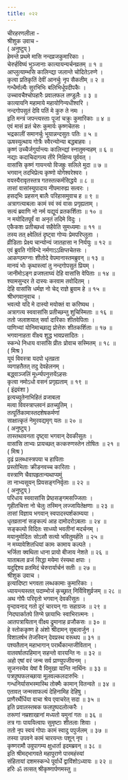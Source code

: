 ```yaml
---
title: ०२२
---
```

चीरहरणलीला -  
श्रीशुक उवाच -  
( अनुष्टुप् )  
हेमन्ते प्रथमे मासि नन्दव्रजकुमारिकाः ।  
चेरुर्हविष्यं भुञ्जानाः कात्यायन्यर्चनव्रतम् ॥ १ ॥  
आप्लुत्याम्भसि कालिन्द्या जलान्ते चोदितेऽरुणे ।  
कृत्वा प्रतिकृतिं देवीं आनर्चुः नृप सैकतीम् ॥ २ ॥  
गन्धैर्माल्यैः सुरभिभिः बलिभिर्धूपदीपकैः ।  
उच्चावचैश्चोपहारैः प्रवालफल तण्डुलैः ॥ ३ ॥  
कात्यायनि महामाये महायोगिन्यधीश्वरि ।  
नन्दगोपसुतं देवि पतिं मे कुरु ते नमः ।  
इति मन्त्रं जपन्त्यस्ताः पूजां चक्रुः कुमारिकाः ॥ ४ ॥  
एवं मासं व्रतं चेरुः कुमार्यः कृष्णचेतसः ।  
भद्रकालीं समानर्चुः भूयान्नन्दसुतः पतिः ॥ ५ ॥  
ऊषस्युत्थाय गोत्रैः स्वैरन्योन्या बद्धबाहवः ।  
कृष्णं उच्चैर्जगुर्यान्त्यः कालिन्द्यां स्नातुमन्वहम् ॥ ६ ॥  
नद्याः कदाचिदागत्य तीरे निक्षिप्य पूर्ववत् ।  
वासांसि कृष्णं गायन्त्यो विजह्रुः सलिले मुदा ॥ ७ ॥  
भगवान् तदभिप्रेत्य कृष्णो योगेश्वरेश्वरः ।  
वयस्यैरावृतस्तत्र गतस्तत्कर्मसिद्धये ॥ ८ ॥  
तासां वासांस्युपादाय नीपमारुह्य सत्वरः ।  
हसद्‌भिः प्रहसन् बालैः परिहासमुवाच ह ॥ ९ ॥  
अत्रागत्याबलाः कामं स्वं स्वं वासः प्रगृह्यताम् ।  
सत्यं ब्रवाणि नो नर्म यद्यूयं व्रतकर्शिताः ॥ १० ॥  
न मयोदितपूर्वं वा अनृतं तदिमे विदुः ।  
एकैकशः प्रतीच्छध्वं सहैवेति सुमध्यमाः ॥ ११ ॥  
तस्य तत् क्ष्वेलितं दृष्ट्वा गोप्यः प्रेमपरिप्लुताः ।  
व्रीडिताः प्रेक्ष्य चान्योन्यं जातहासा न निर्ययुः ॥ १२ ॥  
एवं ब्रुवति गोविन्दे नर्मणाऽऽक्षिप्तचेतसः ।  
आकण्ठमग्नाः शीतोदे वेपमानास्तमब्रुवन् ॥ १३ ॥  
मानयं भोः कृथास्त्वां तु नन्दगोपसुतं प्रियम् ।  
जानीमोऽङ्‌ग व्रजश्लाघ्यं देहि वासांसि वेपिताः ॥ १४ ॥  
श्यामसुन्दर ते दास्यः करवाम तवोदितम् ।  
देहि वासांसि धर्मज्ञ नो चेद् राज्ञे ब्रुवाम हे ॥ १५ ॥  
श्रीभगवानुवाच ।  
भवत्यो यदि मे दास्यो मयोक्तं वा करिष्यथ ।  
अत्रागत्य स्ववासांसि प्रतीच्छन्तु शुचिस्मिताः ॥ १६ ॥  
ततो जलाशयात् सर्वा दारिकाः शीतवेपिताः ।  
पाणिभ्यां योनिमाच्छाद्य प्रोत्तेरुः शीतकर्शिताः ॥ १७ ॥  
भगवानाहता वीक्ष्य शुद्ध भावप्रसादितः ।  
स्कन्धे निधाय वासांसि प्रीतः प्रोवाच सस्मितम् ॥ १८ ॥  
( मिश्र )  
यूयं विवस्त्रा यदपो धृतव्रता  
व्यगाहतैतत् तदु देवहेलनम् ।  
बद्ध्वाञ्जलिं मूर्ध्न्यपनुत्तयेंऽहसः  
कृत्वा नमोऽधो वसनं प्रगृह्यताम् ॥ १९ ॥  
( इंद्रवंशा )  
इत्यच्युतेनाभिहितं व्रजाबला  
मत्वा विवस्त्राप्लवनं व्रतच्युतिम् ।  
तत्पूर्तिकामास्तदशेषकर्मणां  
साक्षात्कृतं नेमुरवद्यमृग् यतः ॥ २० ॥  
( अनुष्टुप् )  
तास्तथावनता दृष्ट्वा भगवान् देवकीसुतः ।  
वासांसि ताभ्यः प्रायच्छत् कत्करुणस्तेन तोषितः ॥ २१ ॥  
( मिश्र )  
दृढं प्रलब्धास्त्रपया च हापिताः  
प्रस्तोभिताः क्रीडनवच्च कारिताः ।  
वस्त्राणि चैवापहृतान्यथाप्यमुं  
ता नाभ्यसूयन् प्रियसङ्‌गनिर्वृताः ॥ २२ ॥  
( अनुष्टुप् )  
परिधाय स्ववासांसि प्रेष्ठसङ्‌गमसज्जिताः ।  
गृहीतचित्ता नो चेलुः तस्मिन् लज्जायितेक्षणाः ॥ २३ ॥  
तासां विज्ञाय भगवान् स्वपादस्पर्शकाम्यया ।  
धृतव्रतानां सङ्‌कल्पं आह दामोदरोऽबलाः ॥ २४ ॥  
सङ्‌कल्पो विदितः साध्व्यो भवतीनां मदर्चनम् ।  
मयानुमोदितः सोऽसौ सत्यो भवितुमर्हति ॥ २५ ॥  
न मय्यावेशितधियां कामः कामाय कल्पते ।  
भर्जिता क्वथिता धाना प्रायो बीजाय नेशते ॥ २६ ॥  
याताबला व्रजं सिद्धा मयेमा रंस्यथा क्षपाः ।  
यदुद्दिश्य व्रतमिदं चेरुरार्यार्चनं सतीः ॥ २७ ॥  
श्रीशुक उवाच ।  
इत्यादिष्टा भगवता लब्धकामाः कुमारिकाः ।  
ध्यायन्त्यस्तत् पदाम्भोजं कृच्छ्रात् निर्विविशुर्व्रजम् ॥ २८ ॥  
अथ गोपैः परिवृतो भगवान् देवकीसुतः ।  
वृन्दावनाद् गतो दूरं चारयन् गाः सहाग्रजः ॥ २९ ॥  
निदघार्कातपे तिग्मे छायाभिः स्वाभिरात्मनः ।  
आतपत्रायितान् वीक्ष्य द्रुमानाह व्रजौकसः ॥ ३० ॥  
हे स्तोककृष्ण हे अंशो श्रीदामन् सुबलार्जुन ।  
विशालर्षभ तेजस्विन् देवप्रस्थ वरूथप ॥ ३१ ॥  
पश्यतैतान् महाभागान् परार्थैकान्तजीवितान् ।  
वातवर्षातपहिमान् सहन्तो वारयन्ति नः ॥ ३२ ॥  
अहो एषां वरं जन्म सर्व प्राण्युपजीवनम् ।  
सुजनस्येव येषां वै विमुखा यान्ति नार्थिनः ॥ ३३ ॥  
पत्रपुष्पफलच्छाया मूलवल्कलदारुभिः ।  
गन्धनिर्यासभस्मास्थि तोक्मैः कामान् वितन्वते ॥ ३४ ॥  
एतावत् जन्मसाफल्यं देहिनामिह देहिषु ।  
प्राणैरर्थैर्धिया वाचा श्रेय एवाचरेत् सदा ॥ ३५ ॥  
इति प्रवालस्तबक फलपुष्पदलोत्करैः ।  
तरूणां नम्रशाखानां मध्यतो यमुनां गतः ॥ ३६ ॥  
तत्र गाः पाययित्वापः सुमृष्टाः शीतलाः शिवाः ।  
ततो नृप स्वयं गोपाः कामं स्वादु पपुर्जलम् ॥ ३७ ॥  
तस्या उपवने कामं चारयन्तः पशून् नृप ।  
कृष्णरामौ उवुपागम्य क्षुधार्ता इदमब्रवन् ॥ ३८ ॥  
इति श्रीमद्भागवते महापुराणे पारमहंस्यां  
संहितायां दशमस्कन्धे पूर्वार्धे द्वाविंशोऽध्यायः ॥ २२ ॥  
हरिः ॐ तत्सत् श्रीकृष्णार्पणमस्तु ॥